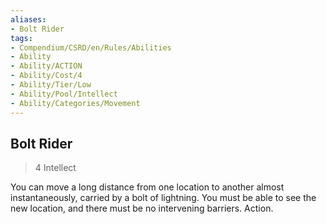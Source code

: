 ```yaml
---
aliases:
- Bolt Rider
tags:
- Compendium/CSRD/en/Rules/Abilities
- Ability
- Ability/ACTION
- Ability/Cost/4
- Ability/Tier/Low
- Ability/Pool/Intellect
- Ability/Categories/Movement
---
```


  
## Bolt Rider  
>4  Intellect  
  
You can move a long distance from one location to another almost instantaneously, carried by a bolt of lightning. You must be able to see the new location, and there must be no intervening barriers. Action.